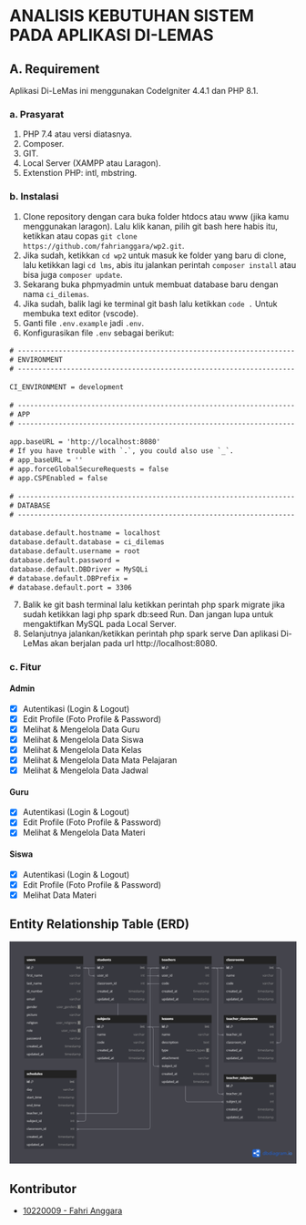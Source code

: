 # ANALISIS KEBUTUHAN SISTEM PADA APLIKASI DI-LEMAS

## A. Requirement

Aplikasi Di-LeMas ini menggunakan CodeIgniter 4.4.1 dan PHP 8.1.

### a. Prasyarat
1. PHP 7.4 atau versi diatasnya.
2. Composer.
3. GIT.
4. Local Server (XAMPP atau Laragon).
5. Extenstion PHP: intl, mbstring.

### b. Instalasi
1. Clone repository dengan cara buka folder htdocs atau www (jika kamu menggunakan laragon). Lalu klik kanan, pilih git bash here habis itu, ketikkan atau copas `git clone https://github.com/fahrianggara/wp2.git`.
2. Jika sudah, ketikkan `cd wp2` untuk masuk ke folder yang baru di clone, lalu ketikkan lagi `cd lms`, abis itu jalankan perintah `composer install` atau bisa juga `composer update`.
3. Sekarang buka phpmyadmin untuk membuat database baru dengan nama `ci_dilemas`.
4. Jika sudah, balik lagi ke terminal git bash lalu ketikkan `code .` Untuk membuka text editor (vscode).
5. Ganti file `.env.example` jadi `.env`.
6. Konfigurasikan file `.env` sebagai berikut:
```env
# --------------------------------------------------------------------
# ENVIRONMENT
# --------------------------------------------------------------------

CI_ENVIRONMENT = development

# --------------------------------------------------------------------
# APP
# --------------------------------------------------------------------

app.baseURL = 'http://localhost:8080'
# If you have trouble with `.`, you could also use `_`.
# app_baseURL = ''
# app.forceGlobalSecureRequests = false
# app.CSPEnabled = false

# --------------------------------------------------------------------
# DATABASE
# --------------------------------------------------------------------

database.default.hostname = localhost
database.default.database = ci_dilemas
database.default.username = root
database.default.password =
database.default.DBDriver = MySQLi
# database.default.DBPrefix =
# database.default.port = 3306
```
7. Balik ke git bash terminal lalu ketikkan perintah php spark migrate jika sudah ketikkan lagi php spark db:seed Run. Dan jangan lupa untuk mengaktifkan MySQL pada Local Server.
8. Selanjutnya jalankan/ketikkan perintah php spark serve Dan aplikasi Di-LeMas akan berjalan pada url http://localhost:8080.

### c. Fitur

#### Admin

- [X] Autentikasi (Login & Logout)
- [x] Edit Profile (Foto Profile & Password)
- [x] Melihat & Mengelola Data Guru
- [x] Melihat & Mengelola Data Siswa
- [x] Melihat & Mengelola Data Kelas
- [x] Melihat & Mengelola Data Mata Pelajaran
- [x] Melihat & Mengelola Data Jadwal

#### Guru

- [x] Autentikasi (Login & Logout)
- [x] Edit Profile (Foto Profile & Password)
- [x] Melihat & Mengelola Data Materi

#### Siswa

- [x] Autentikasi (Login & Logout)
- [x] Edit Profile (Foto Profile & Password)
- [x] Melihat Data Materi

## Entity Relationship Table (ERD)

<p><a href="https://github.com/fahrianggara/wp2/blob/main/lms/public/images/erd.png?raw=true" target="_blank"><img src="https://github.com/fahrianggara/wp2/blob/main/lms/public/images/erd.png?raw=true"></a></p>

## Kontributor

- [10220009 - Fahri Anggara](https://fahrianggara.my.id/)